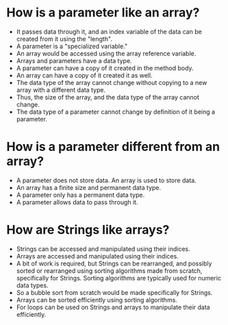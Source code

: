 # How is a parameter like an array?
- It passes data through it, and an index variable of the data can be created from it using the "length".
- A parameter is a "specialized variable."
- An array would be accessed using the array reference variable.
- Arrays and parameters have a data type.
- A parameter can have a copy of it created in the method body.
- An array can have a copy of it created it as well.
- The data type of the array cannot change without copying to a new array with a different data type.
- Thus, the size of the array, and the data type of the array cannot change.
- The data type of a parameter cannot change by definition of it being a parameter.

# How is a parameter different from an array?
- A parameter does not store data. An array is used to store data.
- An array has a finite size and permanent data type.
- A parameter only has a permanent data type.
- A parameter allows data to pass through it.


# How are Strings like arrays?
- Strings can be accessed and manipulated using their indices.
- Arrays are accessed and manipulated using their indices.
- A bit of work is required, but Strings can be rearranged, and possibly sorted or rearranged using sorting algorithms made from scratch, specifically for Strings. Sorting algorithms are typically used for numeric data types.
- So a bubble sort from scratch would be made specifically for Strings.
- Arrays can be sorted efficiently using sorting algorithms.
- For loops can be used on Strings and arrays to manipulate their data efficiently. 
